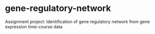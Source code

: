 # gene-regulatory-network 
Assignment project: Identification of gene regulatory network from gene
expression time-course data
